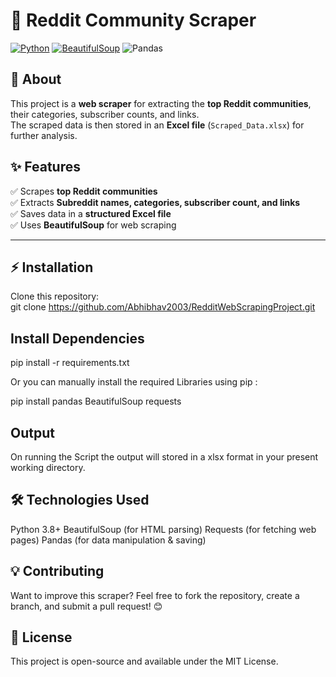 # 🚀 Reddit Community Scraper

[![Python](https://img.shields.io/badge/Python-3.8%2B-blue?style=for-the-badge&logo=python)](https://www.python.org/)
[![BeautifulSoup](https://img.shields.io/badge/BeautifulSoup-Web%20Scraping-brightgreen?style=for-the-badge)](https://www.crummy.com/software/BeautifulSoup/)
![Pandas](https://img.shields.io/badge/Pandas-Data%20Processing-yellow?style=for-the-badge&logo=pandas)

## 📖 About

This project is a **web scraper** for extracting the **top Reddit communities**, their categories, subscriber counts, and links.  
The scraped data is then stored in an **Excel file** (`Scraped_Data.xlsx`) for further analysis.  

## ✨ Features

✅ Scrapes **top Reddit communities**  
✅ Extracts **Subreddit names, categories, subscriber count, and links**  
✅ Saves data in a **structured Excel file**  
✅ Uses **BeautifulSoup** for web scraping  

---

## ⚡ Installation  

Clone this repository:  
git clone https://github.com/Abhibhav2003/RedditWebScrapingProject.git


## Install Dependencies

pip install -r requirements.txt

Or you can manually install the required Libraries using pip :

pip install pandas BeautifulSoup requests


## Output
On running the Script the output will stored in a xlsx format in your present working directory.


## 🛠️ Technologies Used
Python 3.8+
BeautifulSoup (for HTML parsing)
Requests (for fetching web pages)
Pandas (for data manipulation & saving)

## 💡 Contributing
Want to improve this scraper? Feel free to fork the repository, create a branch, and submit a pull request! 😊


## 📜 License
This project is open-source and available under the MIT License.
